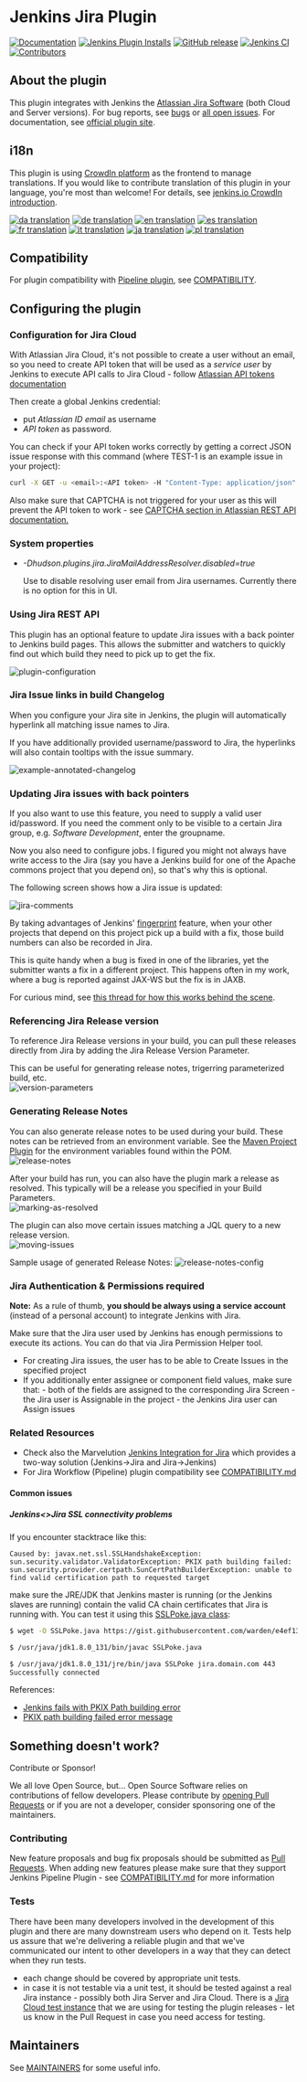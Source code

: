 # Jenkins Jira Plugin

[![Documentation](https://img.shields.io/jenkins/plugin/v/jira.svg?label=Documentation)](https://plugins.jenkins.io/jira)
[![Jenkins Plugin Installs](https://img.shields.io/jenkins/plugin/i/jira.svg?color=blue)](https://stats.jenkins.io/pluginversions/jira.html)
[![GitHub release](https://img.shields.io/github/release/jenkinsci/jira-plugin.svg?label=Release)](https://github.com/jenkinsci/jira-plugin/releases/latest)
[![Jenkins CI](https://ci.jenkins.io/buildStatus/icon?job=Plugins/jira-plugin/master)](https://ci.jenkins.io/job/Plugins/job/jira-plugin/)
[![Contributors](https://img.shields.io/github/contributors/jenkinsci/jira-plugin.svg)](https://github.com/jenkinsci/jira-plugin/graphs/contributors)

## About the plugin

This plugin integrates with Jenkins the [Atlassian Jira Software](http://www.atlassian.com/software/jira/) (both Cloud and Server versions). For bug reports, see [bugs](https://issues.jenkins-ci.org/issues/?filter=14761) or [all open issues](https://issues.jenkins-ci.org/issues/?filter=14956). For documentation, see [official plugin site](https://plugins.jenkins.io/jira).

## i18n

This plugin is using [CrowdIn platform](https://jenkins.crowdin.com/jira-plugin) as the frontend to manage translations. If you would like to contribute translation of this plugin in your language,  you're most than welcome! For details, see [jenkins.io CrowdIn introduction](https://www.jenkins.io/doc/developer/crowdin/translating-plugins/).

[![da translation](https://img.shields.io/badge/dynamic/json?color=blue&label=da&style=flat&logo=crowdin&query=%24.progress.0.data.translationProgress&url=https%3A%2F%2Fbadges.awesome-crowdin.com%2Fstats-200016380-35.json)](https://jenkins.crowdin.com/jira-plugin)
[![de translation](https://img.shields.io/badge/dynamic/json?color=blue&label=de&style=flat&logo=crowdin&query=%24.progress.1.data.translationProgress&url=https%3A%2F%2Fbadges.awesome-crowdin.com%2Fstats-200016380-35.json)](https://jenkins.crowdin.com/jira-plugin)
[![en translation](https://img.shields.io/badge/dynamic/json?color=blue&label=en&style=flat&logo=crowdin&query=%24.progress.2.data.translationProgress&url=https%3A%2F%2Fbadges.awesome-crowdin.com%2Fstats-200016380-35.json)](https://jenkins.crowdin.com/jira-plugin)
[![es translation](https://img.shields.io/badge/dynamic/json?color=blue&label=es&style=flat&logo=crowdin&query=%24.progress.3.data.translationProgress&url=https%3A%2F%2Fbadges.awesome-crowdin.com%2Fstats-200016380-35.json)](https://jenkins.crowdin.com/jira-plugin)
[![fr translation](https://img.shields.io/badge/dynamic/json?color=blue&label=fr&style=flat&logo=crowdin&query=%24.progress.4.data.translationProgress&url=https%3A%2F%2Fbadges.awesome-crowdin.com%2Fstats-200016380-35.json)](https://jenkins.crowdin.com/jira-plugin)
[![it translation](https://img.shields.io/badge/dynamic/json?color=blue&label=it&style=flat&logo=crowdin&query=%24.progress.5.data.translationProgress&url=https%3A%2F%2Fbadges.awesome-crowdin.com%2Fstats-200016380-35.json)](https://jenkins.crowdin.com/jira-plugin)
[![ja translation](https://img.shields.io/badge/dynamic/json?color=blue&label=ja&style=flat&logo=crowdin&query=%24.progress.6.data.translationProgress&url=https%3A%2F%2Fbadges.awesome-crowdin.com%2Fstats-200016380-35.json)](https://jenkins.crowdin.com/jira-plugin)
[![pl translation](https://img.shields.io/badge/dynamic/json?color=blue&label=pl&style=flat&logo=crowdin&query=%24.progress.7.data.translationProgress&url=https%3A%2F%2Fbadges.awesome-crowdin.com%2Fstats-200016380-35.json)](https://jenkins.crowdin.com/jira-plugin)

## Compatibility

For plugin compatibility with [Pipeline plugin](https://github.com/jenkinsci/pipeline-plugin), see [COMPATIBILITY](COMPATIBILITY.md).

## Configuring the plugin

### Configuration for Jira Cloud

With Atlassian Jira Cloud, it's not possible to create a user without an email, so you need to create API token that will be used as a _service user_ by Jenkins to execute API calls to Jira Cloud - follow [Atlassian API tokens documentation](https://confluence.atlassian.com/cloud/api-tokens-938839638.html)

Then create a global Jenkins credential:

- put _Atlassian ID email_ as username
- _API token_ as password.

You can check if your API token works correctly by getting a correct JSON issue response with this command (where TEST-1 is an example issue in your project):

```bash
curl -X GET -u <email>:<API token> -H "Content-Type: application/json"  https://<YourCloudInstanceName>.atlassian.net/rest/api/latest/issue/TEST-1
```

Also make sure that CAPTCHA is not triggered for your user as this will
prevent the API token to work - see [CAPTCHA section in Atlassian REST API documentation.](https://developer.atlassian.com/cloud/jira/platform/jira-rest-api-basic-authentication/)

### System properties

- _-Dhudson.plugins.jira.JiraMailAddressResolver.disabled=true_

    Use to disable resolving user email from Jira usernames. Currently there is no option for this in UI.

### Using Jira REST API

This plugin has an optional feature to update Jira issues with a back pointer to Jenkins build pages. This allows the submitter and watchers to quickly find out which build they need to pick up to get the fix.

![plugin-configuration](docs/images/Plugin_Configuration.png)

### Jira Issue links in build Changelog

When you configure your Jira site in Jenkins, the plugin will automatically hyperlink all matching issue names to Jira.

If you have additionally provided username/password to Jira, the hyperlinks will also contain tooltips with the issue summary.

![example-annotated-changelog](docs/images/example_annotated_changelog.png)

### Updating Jira issues with back pointers

If you also want to use this feature, you need to supply a valid user id/password. If you need the comment only to be visible to a certain Jira group, e.g. _Software Development_, enter the groupname.

Now you also need to configure jobs. I figured you might not always have write access to the Jira (say you have a Jenkins build for one of the Apache commons project that you depend on), so that's why this is optional.  

The following screen shows how a Jira issue is updated:

![jira-comments](docs/images/Jira_Comments.jpg)

By taking advantages of Jenkins' [fingerprint](https://wiki.jenkins.io/display/JENKINS/Fingerprint) feature, when your other projects that depend on this project pick up a build with a fix, those build numbers can also be recorded in Jira.

This is quite handy when a bug is fixed in one of the libraries, yet the submitter wants a fix in a different project. This happens often in my work, where a bug is reported against JAX-WS but the fix is in JAXB.

For curious mind, see [this thread for how this works behind the scene](http://jenkins.361315.n4.nabble.com/How-can-does-Hudson-Jira-integration-works-td374680.html).

### Referencing Jira Release version

To reference Jira Release versions in your build, you can pull these
releases directly from Jira by adding the Jira Release Version
Parameter.

This can be useful for generating release notes, trigerring
parameterized build, etc.  
![version-parameters](docs/images/version_parameters.png)

### Generating Release Notes

You can also generate release notes to be used during your build. These notes can be retrieved from an environment variable. See the [Maven Project Plugin](https://wiki.jenkins.io/display/JENKINS/Maven+Project+Plugin) for
the environment variables found within the POM.  
![release-notes](docs/images/release_notes.png)

After your build has run, you can also have the plugin mark a release as resolved. This typically will be a release you specified in your Build Parameters.  
![marking-as-resolved](docs/images/mark_as_resolved.png)

The plugin can also move certain issues matching a JQL query to a new release version.  
![moving-issues](docs/images/move_issues.png)

Sample usage of generated Release Notes:
![release-notes-config](docs/images/release_notes_config.png)

### Jira Authentication & Permissions required

**Note:** As a rule of thumb, **you should be always using a service account** (instead of a personal account) to integrate Jenkins with Jira.

Make sure that the Jira user used by Jenkins has enough permissions to execute its actions. You can do that via Jira Permission Helper tool.

- For creating Jira issues, the user has to be able to Create Issues in the specified project
- If you additionally enter assignee or component field values, make sure that:
      - both of the fields are assigned to the corresponding Jira Screen
      - the Jira user is Assignable in the project
      - the Jenkins Jira user can Assign issues

### Related Resources

- Check also the Marvelution [Jenkins Integration for Jira](https://www.marvelution.com/products/jenkins-integration-for-jira/) which provides a two-way solution (Jenkins-\>Jira and Jira-\>Jenkins)
- For Jira Workflow (Pipeline) plugin compatibility see [COMPATIBILITY.md](COMPATIBILITY.md)

#### Common issues

##### Jenkins<>Jira SSL connectivity problems

If you encounter stacktrace like this:

```stacktrace
Caused by: javax.net.ssl.SSLHandshakeException: sun.security.validator.ValidatorException: PKIX path building failed: sun.security.provider.certpath.SunCertPathBuilderException: unable to find valid certification path to requested target
```

make sure the JRE/JDK that Jenkins master is running (or the Jenkins slaves are running) contain the valid CA chain certificates that Jira is running with.
You can test it using this [SSLPoke.java class](https://gist.github.com/warden/e4ef13ea60f24d458405613be4ddbc51):

```sh
$ wget -O SSLPoke.java https://gist.githubusercontent.com/warden/e4ef13ea60f24d458405613be4ddbc51/raw/7f258a30be4ddea7b67239b40ae305f6a2e98e0a/SSLPoke.java

$ /usr/java/jdk1.8.0_131/bin/javac SSLPoke.java

$ /usr/java/jdk1.8.0_131/jre/bin/java SSLPoke jira.domain.com 443
Successfully connected
```

References:

- [Jenkins fails with PKIX Path building error](https://stackoverflow.com/questions/52842214/jenkins-fails-with-pkix-path-building-error)
- [PKIX path building failed error message
](https://support.cloudbees.com/hc/en-us/articles/217078498-PKIX-path-building-failed-error-message)

## Something doesn't work?

Contribute or Sponsor!

We all love Open Source, but... Open Source Software relies on contributions of fellow developers. Please contribute by [opening Pull Requests](#contributing) or if you are not a developer, consider sponsoring one of the maintainers.

### Contributing

New feature proposals and bug fix proposals should be submitted as [Pull Requests](https://help.github.com/articles/creating-a-pull-request). When adding new features please make sure that they support Jenkins Pipeline Plugin - see [COMPATIBILITY.md](https://github.com/jenkinsci/pipeline-plugin/blob/master/COMPATIBILITY.md) for more information

### Tests

There have been many developers involved in the development of this plugin and there are many downstream users who depend on it. Tests help us assure that we're delivering a reliable plugin and that we've communicated our intent to other developers in a way that they can detect when they run tests.

- each change should be covered by appropriate unit tests.
- in case it is not testable via a unit test, it should be tested against a real Jira instance - possibly both Jira Server and Jira Cloud. There is a [Jira Cloud test instance](https://jenkins-jira-plugin.atlassian.net/) that we are using for testing the plugin releases - let us know in the Pull Request in case you need access for testing.

## Maintainers

See [MAINTAINERS](MAINTAINERS.md) for some useful info.

